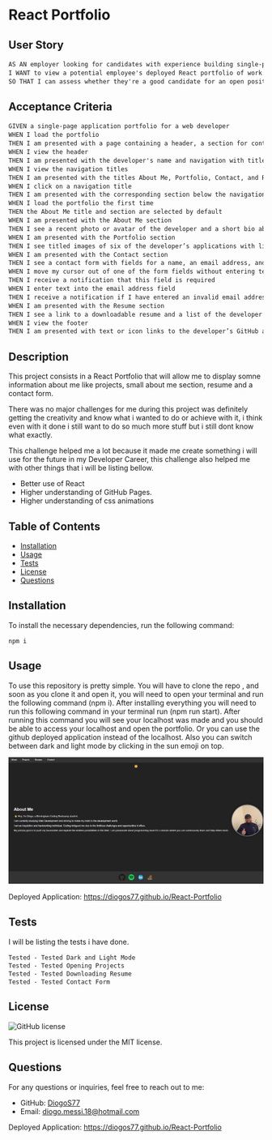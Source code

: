 # React Portfolio

## User Story

```md
AS AN employer looking for candidates with experience building single-page applications
I WANT to view a potential employee's deployed React portfolio of work samples
SO THAT I can assess whether they're a good candidate for an open position
```

## Acceptance Criteria

```md
GIVEN a single-page application portfolio for a web developer
WHEN I load the portfolio
THEN I am presented with a page containing a header, a section for content, and a footer
WHEN I view the header
THEN I am presented with the developer's name and navigation with titles corresponding to different sections of the portfolio
WHEN I view the navigation titles
THEN I am presented with the titles About Me, Portfolio, Contact, and Resume, and the title corresponding to the current section is highlighted
WHEN I click on a navigation title
THEN I am presented with the corresponding section below the navigation without the page reloading and that title is highlighted
WHEN I load the portfolio the first time
THEN the About Me title and section are selected by default
WHEN I am presented with the About Me section
THEN I see a recent photo or avatar of the developer and a short bio about them
WHEN I am presented with the Portfolio section
THEN I see titled images of six of the developer’s applications with links to both the deployed applications and the corresponding GitHub repositories
WHEN I am presented with the Contact section
THEN I see a contact form with fields for a name, an email address, and a message
WHEN I move my cursor out of one of the form fields without entering text
THEN I receive a notification that this field is required
WHEN I enter text into the email address field
THEN I receive a notification if I have entered an invalid email address
WHEN I am presented with the Resume section
THEN I see a link to a downloadable resume and a list of the developer’s proficiencies
WHEN I view the footer
THEN I am presented with text or icon links to the developer’s GitHub and LinkedIn profiles, and their profile on a third platform (Stack Overflow, Twitter)
```

## Description

This project consists in a React Portfolio that will allow me to display somne information about me like projects, small about me section, resume and a contact form.

There was no major challenges for me during this project was definitely getting the creativity and know what i wanted to do or achieve with it, i think even with it done i still want to do so much more stuff but i still dont know what exactly.

This challenge helped me a lot because it made me create something i will use for the future in my Developer Career, this challenge also helped me with other things that i will be listing bellow.

- Better use of React
- Higher understanding of GitHub Pages.
- Higher understanding of css animations

## Table of Contents

- [Installation](#installation)
- [Usage](#usage)
- [Tests](#tests)
- [License](#license)
- [Questions](#questions)

## Installation

To install the necessary dependencies, run the following command:

```
npm i
```

## Usage

To use this repository is pretty simple. You will have to clone the repo , and soon as you clone it and open it, you will need to open your terminal and run the following command (npm i). After installing everything you will need to run this following command in your terminal run (npm run start). After running this command you will see your localhost was made and you should be able to access your localhost and open the portfolio. Or you can use the github deployed application instead of the localhost. Also you can switch between dark and light mode by clicking in the sun emoji on top.

![End Result](./src/images/EndProject.png)

Deployed Application: https://diogos77.github.io/React-Portfolio

## Tests

I will be listing the tests i have done.

```
Tested - Tested Dark and Light Mode
Tested - Tested Opening Projects
Tested - Tested Downloading Resume
Tested - Tested Contact Form
```

## License

![GitHub license](https://img.shields.io/badge/license-MIT-blue.svg)

This project is licensed under the MIT license.

## Questions

For any questions or inquiries, feel free to reach out to me:

- GitHub: [DiogoS77](https://github.com/DiogoS77)
- Email: diogo.messi.18@hotmail.com

Deployed Application: https://diogos77.github.io/React-Portfolio
